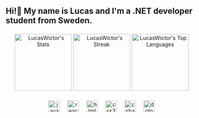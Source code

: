 <h2 align="left">Hi!👋 My name is Lucas and I'm a .NET developer student from Sweden.</h2>

###

<p align="center">
  <img src="https://github-readme-stats.vercel.app/api?username=LucasWictor&theme=tokyonight&show_icons=true&hide_border=true&count_private=true" alt="LucasWictor's Stats" height="150" />
  <img src="https://github-readme-streak-stats.herokuapp.com/?user=LucasWictor&theme=tokyonight&hide_border=true" alt="LucasWictor's Streak" height="150" />
  <img src="https://github-readme-stats.vercel.app/api/top-langs/?username=LucasWictor&theme=tokyonight&show_icons=true&hide_border=true&layout=compact" alt="LucasWictor's Top Languages" height="150" />
</p>

###

<p align="center">
  <img src="https://cdn.jsdelivr.net/gh/devicons/devicon/icons/javascript/javascript-original.svg" height="30" alt="javascript logo" />
  <img width="12" />
  <img src="https://cdn.jsdelivr.net/gh/devicons/devicon/icons/react/react-original.svg" height="30" alt="react logo" />
  <img width="12" />
  <img src="https://cdn.jsdelivr.net/gh/devicons/devicon/icons/html5/html5-original.svg" height="30" alt="html5 logo" />
  <img width="12" />
  <img src="https://cdn.jsdelivr.net/gh/devicons/devicon/icons/css3/css3-original.svg" height="30" alt="css3 logo" />
  <img width="12" />
  <img src="https://cdn.jsdelivr.net/gh/devicons/devicon/icons/csharp/csharp-original.svg" height="30" alt="csharp logo" />
  <img width="12" />
  <img src="https://cdn.jsdelivr.net/gh/devicons/devicon/icons/dotnetcore/dotnetcore-original.svg" height="30" alt="dotnetcore logo" />
</p>

###

<br clear="both">
